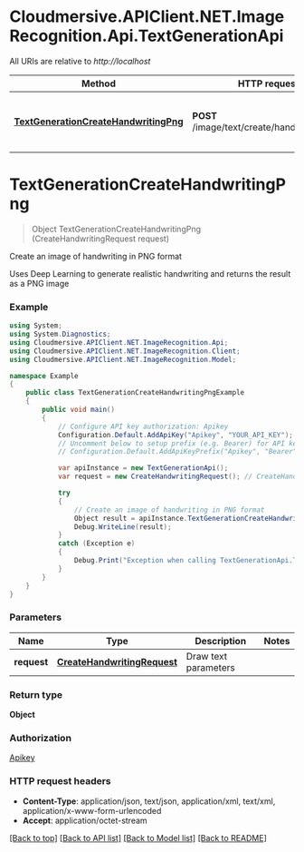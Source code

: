 # Cloudmersive.APIClient.NET.ImageRecognition.Api.TextGenerationApi

All URIs are relative to *http://localhost*

Method | HTTP request | Description
------------- | ------------- | -------------
[**TextGenerationCreateHandwritingPng**](TextGenerationApi.md#textgenerationcreatehandwritingpng) | **POST** /image/text/create/handwriting/png | Create an image of handwriting in PNG format


<a name="textgenerationcreatehandwritingpng"></a>
# **TextGenerationCreateHandwritingPng**
> Object TextGenerationCreateHandwritingPng (CreateHandwritingRequest request)

Create an image of handwriting in PNG format

Uses Deep Learning to generate realistic handwriting and returns the result as a PNG image

### Example
```csharp
using System;
using System.Diagnostics;
using Cloudmersive.APIClient.NET.ImageRecognition.Api;
using Cloudmersive.APIClient.NET.ImageRecognition.Client;
using Cloudmersive.APIClient.NET.ImageRecognition.Model;

namespace Example
{
    public class TextGenerationCreateHandwritingPngExample
    {
        public void main()
        {
            // Configure API key authorization: Apikey
            Configuration.Default.AddApiKey("Apikey", "YOUR_API_KEY");
            // Uncomment below to setup prefix (e.g. Bearer) for API key, if needed
            // Configuration.Default.AddApiKeyPrefix("Apikey", "Bearer");

            var apiInstance = new TextGenerationApi();
            var request = new CreateHandwritingRequest(); // CreateHandwritingRequest | Draw text parameters

            try
            {
                // Create an image of handwriting in PNG format
                Object result = apiInstance.TextGenerationCreateHandwritingPng(request);
                Debug.WriteLine(result);
            }
            catch (Exception e)
            {
                Debug.Print("Exception when calling TextGenerationApi.TextGenerationCreateHandwritingPng: " + e.Message );
            }
        }
    }
}
```

### Parameters

Name | Type | Description  | Notes
------------- | ------------- | ------------- | -------------
 **request** | [**CreateHandwritingRequest**](CreateHandwritingRequest.md)| Draw text parameters | 

### Return type

**Object**

### Authorization

[Apikey](../README.md#Apikey)

### HTTP request headers

 - **Content-Type**: application/json, text/json, application/xml, text/xml, application/x-www-form-urlencoded
 - **Accept**: application/octet-stream

[[Back to top]](#) [[Back to API list]](../README.md#documentation-for-api-endpoints) [[Back to Model list]](../README.md#documentation-for-models) [[Back to README]](../README.md)

